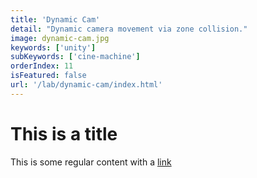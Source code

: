 ```yaml
---
title: 'Dynamic Cam'
detail: "Dynamic camera movement via zone collision."
image: dynamic-cam.jpg
keywords: ['unity']
subKeywords: ['cine-machine']
orderIndex: 11
isFeatured: false
url: '/lab/dynamic-cam/index.html'
---
```


# This is a title

This is some regular content with a [link](https://google.com)